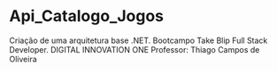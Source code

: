 # Api_Catalogo_Jogos
 Criação de uma arquitetura base .NET. Bootcampo Take Blip Full Stack Developer.
 DIGITAL INNOVATION ONE
 Professor: Thiago Campos de Oliveira
